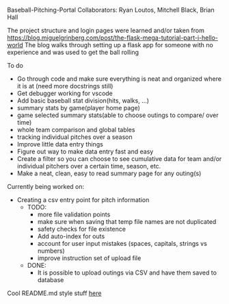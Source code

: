 Baseball-Pitching-Portal
Collaborators: Ryan Loutos, Mitchell Black, Brian Hall

The project structure and login pages were learned and/or taken from 
https://blog.miguelgrinberg.com/post/the-flask-mega-tutorial-part-i-hello-world
The blog walks through setting up a flask app for someone with no experience and was used 
to get the ball rolling

To do
- Go through code and make sure everything is neat and organized where it is at (need more docstrings still)
- Get debugger working for vscode
- Add basic baseball stat division(hits, walks, ...)
- summary stats by game(player home page)
- game selected summary stats(able to choose outings to compare/ over time)
- whole team comparison and global tables
- tracking individual pitches over a season
- Improve little data entry things
- Figure out way to make data entry fast and easy
- Create a filter so you can choose to see cumulative data for team and/or individual pitchers over a certain time, season, etc.
- Make a neat, clean, easy to read summary page for any outing(s)

Currently being worked on:
- Creating a csv entry point for pitch information
  - TODO:
    - more file validation points
    - make sure when saving that temp file names are not duplicated
    - safety checks for file existence
    - Add auto-index for outs
    - account for user input mistakes (spaces, capitals, strings vs numbers)
    - improve instruction set of upload file
  - DONE:
    - It is possible to upload outings via CSV and have them saved to database





Cool README.md style stuff [here](https://help.github.com/en/github/writing-on-github/basic-writing-and-formatting-syntax)
